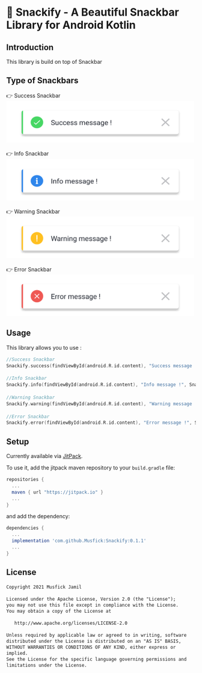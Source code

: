 🌈 Snackify - A Beautiful Snackbar Library for Android Kotlin
========================

## Introduction
This library is build on top of Snackbar 

Type of Snackbars
-----
👉 Success Snackbar <br/>
<img src="success.png" width="500" height="110"> <br/> <br/>
👉 Info Snackbar <br/>
<img src="info.png" width="500" height="110"> <br/> <br/>
👉 Warning Snackbar <br/>
<img src="warning.png" width="500" height="110"> <br/> <br/>
👉 Error Snackbar <br/>
<img src="error.png" width="500" height="110">

Usage
-----

This library allows you to use :
```kotlin
//Success Snackbar
Snackify.success(findViewById(android.R.id.content), "Success message !", Snackify.LENGTH_LONG).show()

//Info Snackbar
Snackify.info(findViewById(android.R.id.content), "Info message !", Snackify.LENGTH_LONG).show()

//Warning Snackbar
Snackify.warning(findViewById(android.R.id.content), "Warning message !", Snackify.LENGTH_LONG).show()

//Error Snackbar
Snackify.error(findViewById(android.R.id.content), "Error message !", Snackify.LENGTH_SHORT).show()
```

## Setup

Currently available via [JitPack][1].

To use it, add the jitpack maven repository to your `build.gradle` file:
```gradle
repositories {
  ...
  maven { url "https://jitpack.io" }
  ...
}
```
and add the dependency:
```gradle
dependencies {
  ...
  implementation 'com.github.Musfick:Snackify:0.1.1'
  ...
}
```

## License

    Copyright 2021 Musfick Jamil

    Licensed under the Apache License, Version 2.0 (the "License");
    you may not use this file except in compliance with the License.
    You may obtain a copy of the License at

       http://www.apache.org/licenses/LICENSE-2.0

    Unless required by applicable law or agreed to in writing, software
    distributed under the License is distributed on an "AS IS" BASIS,
    WITHOUT WARRANTIES OR CONDITIONS OF ANY KIND, either express or implied.
    See the License for the specific language governing permissions and
    limitations under the License.


[1]: https://jitpack.io
